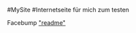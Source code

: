 #MySite
#Internetseite für mich zum testen  
<html>
<head>Facebump</head>
<title>Baumansten</title>
<a href="index.htm">"readme"</a>
